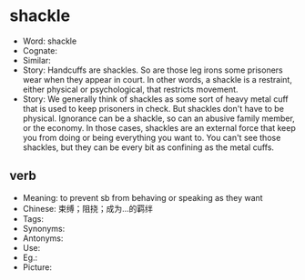 # shackle

- Word: shackle
- Cognate: 
- Similar: 
- Story: Handcuffs are shackles. So are those leg irons some prisoners wear when they appear in court. In other words, a shackle is a restraint, either physical or psychological, that restricts movement.
- Story: We generally think of shackles as some sort of heavy metal cuff that is used to keep prisoners in check. But shackles don't have to be physical. Ignorance can be a shackle, so can an abusive family member, or the economy. In those cases, shackles are an external force that keep you from doing or being everything you want to. You can't see those shackles, but they can be every bit as confining as the metal cuffs.

## verb

- Meaning: to prevent sb from behaving or speaking as they want
- Chinese: 束缚；阻挠；成为…的羁绊
- Tags: 
- Synonyms: 
- Antonyms: 
- Use: 
- Eg.: 
- Picture: 

